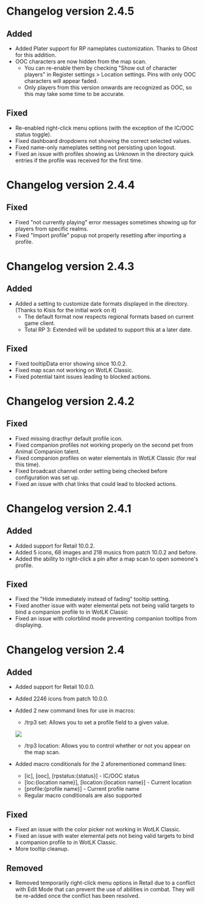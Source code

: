 # Changelog version 2.4.5

## Added

- Added Plater support for RP nameplates customization. Thanks to Ghost for this addition.
- OOC characters are now hidden from the map scan.
  - You can re-enable them by checking "Show out of character players" in Register settings > Location settings. Pins with only OOC characters will appear faded.
  - Only players from this version onwards are recognized as OOC, so this may take some time to be accurate.

## Fixed

- Re-enabled right-click menu options (with the exception of the IC/OOC status toggle).
- Fixed dashboard dropdowns not showing the correct selected values.
- Fixed name-only nameplates setting not persisting upon logout.
- Fixed an issue with profiles showing as Unknown in the directory quick entries if the profile was received for the first time.

# Changelog version 2.4.4

## Fixed

- Fixed "not currently playing" error messages sometimes showing up for players from specific realms.
- Fixed "Import profile" popup not properly resetting after importing a profile.

# Changelog version 2.4.3

## Added

- Added a setting to customize date formats displayed in the directory. (Thanks to Kisis for the initial work on it)
  - The default format now respects regional formats based on current game client.
  - Total RP 3: Extended will be updated to support this at a later date.

## Fixed

- Fixed tooltipData error showing since 10.0.2.
- Fixed map scan not working on WotLK Classic.
- Fixed potential taint issues leading to blocked actions.

# Changelog version 2.4.2

## Fixed

- Fixed missing dracthyr default profile icon.
- Fixed companion profiles not working properly on the second pet from Animal Companion talent.
- Fixed companion profiles on water elementals in WotLK Classic (for real this time).
- Fixed broadcast channel order setting being checked before configuration was set up.
- Fixed an issue with chat links that could lead to blocked actions.

# Changelog version 2.4.1

## Added

- Added support for Retail 10.0.2.
- Added 5 icons, 68 images and 218 musics from patch 10.0.2 and before.
- Added the ability to right-click a pin after a map scan to open someone's profile.

## Fixed

- Fixed the "Hide immediately instead of fading" tooltip setting.
- Fixed another issue with water elemental pets not being valid targets to bind a companion profile to in WotLK Classic
- Fixed an issue with colorblind mode preventing companion tooltips from displaying.

# Changelog version 2.4

## Added

- Added support for Retail 10.0.0.
- Added 2246 icons from patch 10.0.0.
- Added 2 new command lines for use in macros:
  - /trp3 set: Allows you to set a profile field to a given value.
  
  ![](https://user-images.githubusercontent.com/287102/197398575-4ea8f528-a212-4cdb-a4ce-9297638d4de9.png)
  - /trp3 location: Allows you to control whether or not you appear on the map scan.
- Added macro conditionals for the 2 aforementioned command lines:
  - [ic], [ooc], [rpstatus:{status}] - IC/OOC status
  - [loc:{location name}], [location:{location name}] - Current location
  - [profile:{profile name}] - Current profile name
  - Regular macro conditionals are also supported

## Fixed

- Fixed an issue with the color picker not working in WotLK Classic.
- Fixed an issue with water elemental pets not being valid targets to bind a companion profile to in WotLK Classic.
- More tooltip cleanup.

## Removed

- Removed temporarily right-click menu options in Retail due to a conflict with Edit Mode that can prevent the use of abilities in combat. They will be re-added once the conflict has been resolved.
